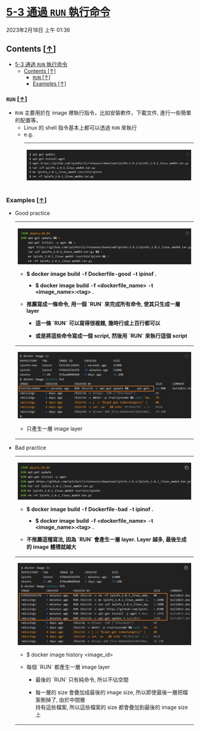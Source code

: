 <!-- This md file is originally converted from onenote -->

# [5-3 通過 `RUN` 執行命令](https://dockertips.readthedocs.io/en/latest/dockerfile-guide/run-cmd.html)

2023年2月18日
上午 01:36

## Contents [[↑](#5-3-通過-run-執行命令)]

- [5-3 通過 `RUN` 執行命令](#5-3-通過-run-執行命令)
  - [Contents \[↑\]](#contents-)
    - [`RUN` \[↑\]](#run-)
    - [Examples \[↑\]](#examples-)

### `RUN` [[↑](#5-3-通過-run-執行命令)]

- `RUN` 主要用於在 image 裡執行指令，比如安裝軟件，下載文件, 進行一些簡單的配置等。
  - Linux 的 shell 指令基本上都可以透過 `RUN` 來執行
  - e.g.
    <table>
      <colgroup>
        <col style="width: 100%" />
      </colgroup>
      <thead>
        <tr class="header">
          <th>
            <p><img src="assets/002_5-3_通過_RUN_執行命令_000.png" /></p>
          </th>
        </tr>
      </thead>
      <tbody>
      </tbody>
    </table>

### Examples [[↑](#5-3-通過-run-執行命令)]

- Good practice
  <table>
    <colgroup>
      <col style="width: 100%" />
    </colgroup>
    <thead>
      <tr class="header">
        <th>
          <p><img src="assets/002_5-3_通過_RUN_執行命令_001.png" /></p>
          <ul class="incremental">
            <li>
              <p>$ docker image build <strong>-f</strong> Dockerfile-good -t ipinof .</p>
              <ul class="incremental">
                <li>
                  <p>$ docker image build <strong>-f</strong> &lt;dockerfile_name&gt; -t &lt;image_name&gt;:&lt;tag&gt;
                    .</p>
                </li>
              </ul>
            </li>
            <li>
              <p>推薦寫成一條命令, 用一個 `RUN` 來完成所有命令, 使其只生成一層 layer</p>
              <ul class="incremental">
                <li>
                  <p>這一條 `RUN` 可以寫得很複雜, 幾時行或上百行都可以</p>
                </li>
                <li>
                  <p>或是將這些命令寫成一個 script, 然後用 `RUN` 來執行這個 script</p>
                </li>
              </ul>
            </li>
          </ul>
        </th>
      </tr>
    </thead>
    <tbody>
      <tr class="odd">
        <td>
          <p><img src="assets/002_5-3_通過_RUN_執行命令_003.png" /></p>
          <ul class="incremental">
            <li>
              <p>只產生一層 image layer</p>
            </li>
          </ul>
        </td>
      </tr>
    </tbody>
  </table>

- Bad practice
  <table>
    <colgroup>
      <col style="width: 100%" />
    </colgroup>
    <thead>
      <tr class="header">
        <th>
          <p><img src="assets/002_5-3_通過_RUN_執行命令_004.png" /></p>
          <ul class="incremental">
            <li>
              <p>$ docker image build <strong>-f</strong> Dockerfile-bad -t ipinof .</p>
              <ul class="incremental">
                <li>
                  <p>$ docker image build <strong>-f</strong> &lt;dockerfile_name&gt; -t &lt;image_name&gt;:&lt;tag&gt;
                    .</p>
                </li>
              </ul>
            </li>
            <li>
              <p>不推薦這種寫法, 因為 `RUN` 會產生一層 layer. Layer 越多, 最後生成的 image 體積就越大</p>
            </li>
          </ul>
        </th>
      </tr>
    </thead>
    <tbody>
      <tr class="odd">
        <td>
          <p><img src="assets/002_5-3_通過_RUN_執行命令_005.png" /></p>
          <ul class="incremental">
            <li>
              <p>$ docker image history &lt;image_id&gt;</p>
            </li>
            <li>
              <p>每個 `RUN` 都產生一層 image layer</p>
              <ul class="incremental">
                <li>
                  <p>最後的 `RUN` 只有純命令, 所以不佔空間</p>
                </li>
                <li>
                  <p>每一層的 size 會疊加成最後的 image size, 所以即使最後一層把檔案刪掉了, 由於中間層<br />
                    持有這些檔案, 所以這些檔案的 size 都會疊加到最後的 image size 上</p>
                </li>
              </ul>
            </li>
          </ul>
        </td>
      </tr>
    </tbody>
  </table>

